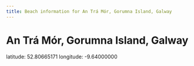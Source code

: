 ```yaml
---
title: Beach information for An Trá Mór, Gorumna Island, Galway
---
```

# An Trá Mór, Gorumna Island, Galway 

<div class="location-info">latitude: 52.80665171 longitude: -9.64000000</div>
<div></div>